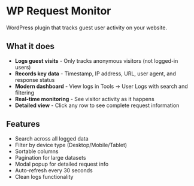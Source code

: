 # WP Request Monitor

WordPress plugin that tracks guest user activity on your website.

## What it does

- **Logs guest visits** - Only tracks anonymous visitors (not logged-in users)
- **Records key data** - Timestamp, IP address, URL, user agent, and response status
- **Modern dashboard** - View logs in Tools → User Logs with search and filtering
- **Real-time monitoring** - See visitor activity as it happens
- **Detailed view** - Click any row to see complete request information

## Features

- Search across all logged data
- Filter by device type (Desktop/Mobile/Tablet)
- Sortable columns
- Pagination for large datasets
- Modal popup for detailed request info
- Auto-refresh every 30 seconds
- Clean logs functionality
